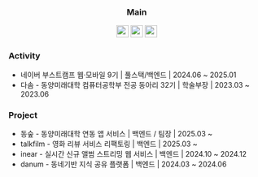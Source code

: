 <div align="center">
  
### Main

<img src="https://img.shields.io/badge/Spring Boot-6DB33F?style=for-the-badge&logo=SpringBoot&logoColor=white" height="24px"/></a>
<img src="https://img.shields.io/badge/Nest.js-E0234E?style=for-the-badge&logo=NestJS&logoColor=white" height="24px"/></a>
<img src="https://img.shields.io/badge/MySql-4479A1?style=for-the-badge&logo=MySql&logoColor=white" height="24px"/></a>

</div>

### Activity

- 네이버 부스트캠프 웹·모바일 9기 | 풀스택/백엔드 | 2024.06 ~ 2025.01
- 다솜 - 동양미래대학 컴퓨터공학부 전공 동아리 32기 | 학술부장 | 2023.03 ~ 2023.06

### Project

- 동숲 - 동양미래대학 연동 앱 서비스 | 백엔드 / 팀장 | 2025.03 ~
- talkfilm - 영화 리뷰 서비스 리팩토링 | 백엔드 | 2025.03 ~
- inear - 실시간 신규 앨범 스트리밍 웹 서비스 | 백엔드 | 2024.10 ~ 2024.12
- danum - 동네기반 지식 공유 플랫폼 | 백엔드 | 2024.03 ~ 2024.06
